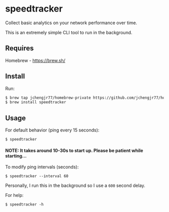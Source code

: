 # speedtracker
Collect basic analytics on your network performance over time.

This is an extremely simple CLI tool to run in the background.

## Requires

Homebrew - https://brew.sh/

## Install

Run:

```bash
$ brew tap jchengjr77/homebrew-private https://github.com/jchengjr77/homebrew-private.git
$ brew install speedtracker
```

## Usage

For default behavior (ping every 15 seconds):
```
$ speedtracker
```

#### NOTE: It takes around 10-30s to start up. Please be patient while starting...


To modify ping intervals (seconds): 
```
$ speedtracker --interval 60
```
Personally, I run this in the background so I use a `600` second delay.

For help:
```
$ speedtracker -h
```

